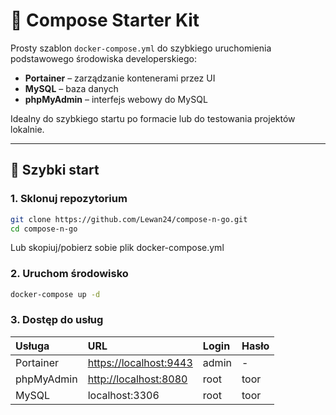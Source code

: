 # 🐳 Compose Starter Kit

Prosty szablon `docker-compose.yml` do szybkiego uruchomienia podstawowego środowiska developerskiego:
- **Portainer** – zarządzanie kontenerami przez UI  
- **MySQL** – baza danych  
- **phpMyAdmin** – interfejs webowy do MySQL  

Idealny do szybkiego startu po formacie lub do testowania projektów lokalnie.

---

## 🚀 Szybki start

### 1. Sklonuj repozytorium
```bash
git clone https://github.com/Lewan24/compose-n-go.git
cd compose-n-go
```

Lub skopiuj/pobierz sobie plik docker-compose.yml

### 2. Uruchom środowisko
```bash
docker-compose up -d
```

### 3. Dostęp do usług
| Usługa     | URL                                            | Login                                 | Hasło    |
| :--------- | :--------------------------------------------- | :------------------------------------ | :------- |
| Portainer  | [https://localhost:9443](https://localhost:9443) | admin                                 | -        |
| phpMyAdmin | [http://localhost:8080](http://localhost:8080) | root                                  | toor     |
| MySQL      | localhost:3306                                 | root                                  | toor     |
